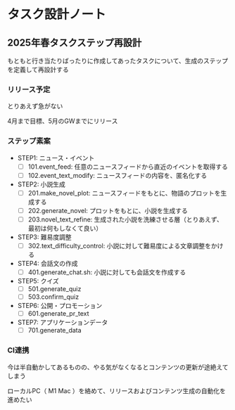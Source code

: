# タスク設計ノート

## 2025年春タスクステップ再設計

もともと行き当たりばったりに作成してあったタスクについて、生成のステップを定義して再設計する

### リリース予定

とりあえず急がない

4月まで目標、5月のGWまでにリリース

### ステップ素案

- STEP1: ニュース・イベント
  - [ ] 101.event_feed: 任意のニュースフィードから直近のイベントを取得する
  - [ ] 102.event_text_modify: ニュースフィードの内容を、匿名化する
- STEP2: 小説生成
  - [ ] 201.make_novel_plot: ニュースフィードをもとに、物語のプロットを生成する
  - [ ] 202.generate_novel: プロットをもとに、小説を生成する
  - [ ] 203.novel_text_refine: 生成された小説を洗練させる層（とりあえず、最初は何もしなくて良い）
- STEP3: 難易度調整
  - [ ] 302.text_difficulty_control: 小説に対して難易度による文章調整をかける
- STEP4: 会話文の作成
  - [ ] 401.generate_chat.sh: 小説に対しても会話文を作成する
- STEP5: クイズ
  - [ ] 501.generate_quiz
  - [ ] 503.confirm_quiz
- STEP6: 公開・プロモーション
  - [ ] 601.generate_pr_text
- STEP7: アプリケーションデータ
  - [ ] 701.generate_data

### CI連携

今は半自動かしてあるものの、やる気がなくなるとコンテンツの更新が途絶えてしまう

ローカルPC（ M1 Mac ）を絡めて、リリースおよびコンテンツ生成の自動化を進めたい
